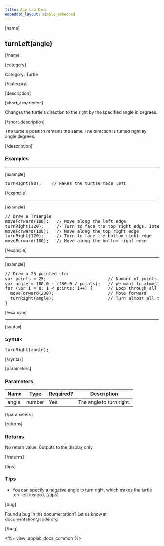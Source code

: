 ```yaml
---
title: App Lab Docs
embedded_layout: simple_embedded
---
```


[name]

## turnLeft(angle)

[/name]


[category]

Category: Turtle

[/category]

[description]

[short_description]

Changes the turtle's direction to the right by the specified angle in degrees.

[/short_description]

The turtle's position remains the same. The direction is turned right by angle degrees.

[/description]

### Examples
____________________________________________________

[example]

<pre>
turnRight(90);    // Makes the turtle face left
</pre>

[/example]

____________________________________________________

[example]

<pre>
// Draw a Triangle
moveForward(100);   // Move along the left edge
turnRight(120);     // Turn to face the top right edge. Interior angle is 60, so turn 180 - 60
moveForward(100);   // Move along the top right edge
turnRight(120);     // Turn to face the bottom right edge
moveForward(100);   // Move along the bottom right edge
</pre>

[/example]

____________________________________________________

[example]

<pre>
// Draw a 25 pointed star
var points = 25;                        // Number of points to draw, must be odd
var angle = 180.0 - (180.0 / points);   // We want to almost turn around every time, and do a complete 180 in our 25 steps
for (var i = 0; i < points; i++) {      // Loop through all the points
  moveForward(200);                     // Move forward
  turnRight(angle);                     // Turn almost all the way around
}
</pre>

[/example]

____________________________________________________

[syntax]

### Syntax
<pre>
turnRight(angle);
</pre>

[/syntax]

[parameters]

### Parameters

| Name  | Type | Required? | Description |
|-----------------|------|-----------|-------------|
| angle | number | Yes | The angle to turn right.  |

[/parameters]

[returns]

### Returns
No return value. Outputs to the display only.

[/returns]

[tips]

### Tips
- You can specify a negative angle to turn right, which makes the turtle turn left instead.
[/tips]

[bug]

Found a bug in the documentation? Let us know at documentation@code.org

[/bug]

<%= view :applab_docs_common %>
